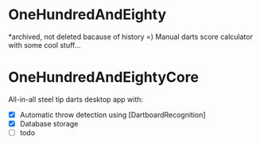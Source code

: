 # OneHundredAndEighty 
*archived, not deleted bacause of history =)
Manual darts score calculator with some cool stuff...
  
# OneHundredAndEightyCore
All-in-all steel tip darts desktop app with:
- [x] Automatic throw detection using [DartboardRecognition]
- [x] Database storage
- [ ] todo
